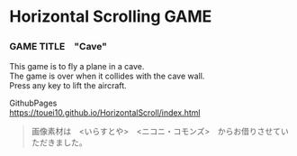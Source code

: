 # Horizontal Scrolling GAME
### GAME TITLE　"Cave"
This game is to fly a plane in a cave.  
The game is over when it collides with the cave wall.  
Press any key to lift the aircraft.  
  
GithubPages  
https://touei10.github.io/HorizontalScroll/index.html
>画像素材は　<いらすとや>　<ニコニ・コモンズ>　からお借りさせていただきました。  
